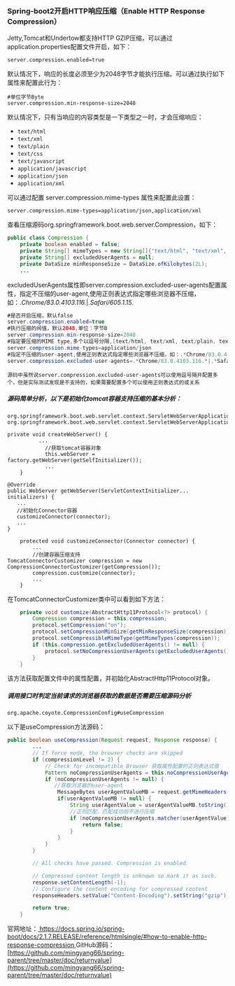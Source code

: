 ### Spring-boot2开启HTTP响应压缩（Enable HTTP Response Compression）

Jetty,Tomcat和Undertow都支持HTTP GZIP压缩，可以通过application.properties配置文件开启，如下：

```
server.compression.enabled=true
```

默认情况下，响应的长度必须至少为2048字节才能执行压缩。可以通过执行如下属性来配置此行为：

```
#单位字节Byte
server.compression.min-response-size=2048
```

默认情况下，只有当响应的内容类型是一下类型之一时，才会压缩响应：

- `text/html`
- `text/xml`
- `text/plain`
- `text/css`
- `text/javascript`
- `application/javascript`
- `application/json`
- `application/xml`

可以通过配置 server.compression.mime-types 属性来配置此设置：

```
server.compression.mime-types=application/json,application/xml
```

查看压缩源码org.springframework.boot.web.server.Compression，如下：

```java
public class Compression {
    private boolean enabled = false;
    private String[] mimeTypes = new String[]{"text/html", "text/xml", "text/plain", "text/css", "text/javascript", "application/javascript", "application/json", "application/xml"};
    private String[] excludedUserAgents = null;
    private DataSize minResponseSize = DataSize.ofKilobytes(2L);
    ...
```

excludedUserAgents属性即server.compression.excluded-user-agents配置属性，指定不压缩的user-agent,使用正则表达式指定哪些浏览器不压缩，如：.*Chrome/83.0.4103.116.*|.*Safari/605.1.15.*

```java
#是否开启压缩，默认false
server.compression.enabled=true
#执行压缩的阀值，默认2048,单位：字节B
server.compression.min-response-size=2048
#指定要压缩的MIME type,多个以逗号分隔,[text/html, text/xml, text/plain, text/css, text/javascript, application/javascript, application/json, application/xml]
server.compression.mime-types=application/json
#指定不压缩的user-agent,使用正则表达式指定哪些浏览器不压缩，如：.*Chrome/83.0.4103.116.*|.*Safari/605.1.15.*
server.compression.excluded-user-agents=.*Chrome/83.0.4103.116.*|.*Safari/605.1.15.*
```

```
源码中虽然说server.compression.excluded-user-agents可以使用逗号隔开配置多个，但是实际测试发现是不支持的，如果需要配置多个可以使用正则表达式的或关系
```



##### 源码简单分析，以下是初始化tomcat容器支持压缩的基本分析：

```
org.springframework.boot.web.servlet.context.ServletWebServerApplicationContext#onRefresh
org.springframework.boot.web.servlet.context.ServletWebServerApplicationContext#createWebServer
```

```
private void createWebServer() {
		  ...
			//获取tomcat容器对象
			this.webServer = factory.getWebServer(getSelfInitializer());
			...
	}
```

```
@Override
public WebServer getWebServer(ServletContextInitializer... initializers) {
   ...
   //初始化Connector容器
   customizeConnector(connector);
   ...
}
```

```
	protected void customizeConnector(Connector connector) {
		...
		//创建容器压缩支持
TomcatConnectorCustomizer compression = new CompressionConnectorCustomizer(getCompression());
		compression.customize(connector);
		...
	}
```

在TomcatConnectorCustomizer类中可以看到如下方法：

```java
	private void customize(AbstractHttp11Protocol<?> protocol) {
		Compression compression = this.compression;
		protocol.setCompression("on");
		protocol.setCompressionMinSize(getMinResponseSize(compression));
		protocol.setCompressibleMimeType(getMimeTypes(compression));
		if (this.compression.getExcludedUserAgents() != null) {
			protocol.setNoCompressionUserAgents(getExcludedUserAgents());
		}
	}
```

该方法获取配置文件中的属性配置，并初始化AbstractHttp11Protocol对象。

##### 调用接口时判定当前请求的浏览器获取的数据是否需要压缩源码分析

```
org.apache.coyote.CompressionConfig#useCompression
```

以下是useCompression方法源码：

```java
public boolean useCompression(Request request, Response response) {
        ...
        // If force mode, the browser checks are skipped
        if (compressionLevel != 2) {
            // Check for incompatible Browser 获取属性配置的正则表达式值
            Pattern noCompressionUserAgents = this.noCompressionUserAgents;
            if (noCompressionUserAgents != null) {
               //获取浏览器的user-agent
                MessageBytes userAgentValueMB = request.getMimeHeaders().getValue("user-agent");
                if(userAgentValueMB != null) {
                    String userAgentValue = userAgentValueMB.toString();
                  	//正则匹配，匹配成功则不进行压缩
                    if (noCompressionUserAgents.matcher(userAgentValue).matches()) {
                        return false;
                    }
                }
            }
        }

        // All checks have passed. Compression is enabled.

        // Compressed content length is unknown so mark it as such.
        response.setContentLength(-1);
        // Configure the content encoding for compressed content
        responseHeaders.setValue("Content-Encoding").setString("gzip");

        return true;
    }
```

官网地址：[ https://docs.spring.io/spring-boot/docs/2.1.7.RELEASE/reference/htmlsingle/#how-to-enable-http-response-compression ]( https://docs.spring.io/spring-boot/docs/2.1.7.RELEASE/reference/htmlsingle/#how-to-enable-http-response-compression )
GitHub源码：[https://github.com/mingyang66/spring-parent/tree/master/doc/returnvalue](https://github.com/mingyang66/spring-parent/tree/master/doc/returnvalue)